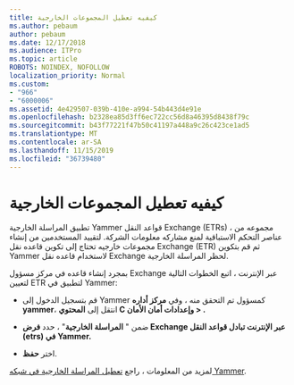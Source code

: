 ```yaml
---
title: كيفيه تعطيل المجموعات الخارجية
ms.author: pebaum
author: pebaum
ms.date: 12/17/2018
ms.audience: ITPro
ms.topic: article
ROBOTS: NOINDEX, NOFOLLOW
localization_priority: Normal
ms.custom:
- "966"
- "6000006"
ms.assetid: 4e429507-039b-410e-a994-54b443d4e91e
ms.openlocfilehash: b2328ea85d3ff6ec722cc56d8a46395d8438f79c
ms.sourcegitcommit: b43f77221f47b50c41197a448a9c26c423ce1ad5
ms.translationtype: MT
ms.contentlocale: ar-SA
ms.lasthandoff: 11/15/2019
ms.locfileid: "36739480"
---
```

# <a name="how-to-disable-external-groups"></a>كيفيه تعطيل المجموعات الخارجية

تطبيق المراسلة الخارجية Yammer قواعد النقل Exchange (ETRs) ، مجموعه من عناصر التحكم الاستباقية لمنع مشاركه معلومات الشركة. لتقييد المستخدمين من إنشاء مجموعات خارجيه تحتاج إلى تكوين قاعده نقل Exchange (ETR) ثم قم بتكوين Yammer لاستخدام قاعده نقل Exchange لحظر المراسلة الخارجية.
  
بمجرد إنشاء قاعده في مركز مسؤول Exchange عبر الإنترنت ، اتبع الخطوات التالية لتعيين ETR لتطبيق في Yammer:
  
- قم بتسجيل الدخول إلى Yammer كمسؤول تم التحقق منه ، وفي **مركز أداره yammer**، انتقل إلى **المحتوي C وإعدادات أمان الأمان \> .**

- ضمن " **المراسلة الخارجية**" ، حدد **فرض Exchange عبر الإنترنت تبادل قواعد النقل (etrs) في Yammer.**

- اختر **حفظ**.

لمزيد من المعلومات ، راجع [تعطيل المراسلة الخارجية في شبكه Yammer](https://docs.microsoft.com/yammer/work-with-external-users/disable-external-messaging).
  